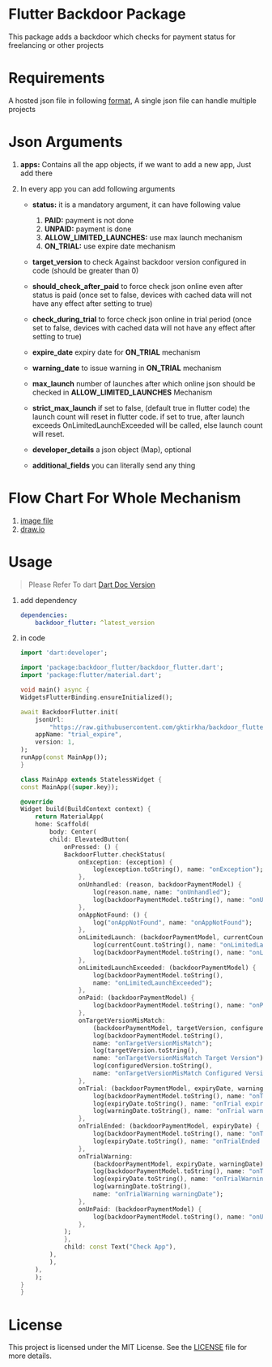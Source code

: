 # Flutter Backdoor Package

This package adds a backdoor which checks for payment status for freelancing or other projects

# Requirements

A hosted json file in following [format](https://raw.githubusercontent.com/gktirkha/backdoor_flutter/refs/heads/master/assets/example-hosted.json), A single json file can handle multiple projects

# Json Arguments
1. **apps:** Contains all the app objects, if we want to add a new app, Just add there

1. In every app you can add following arguments
    - **status:** it is a mandatory argument, it can have following value
        1. **PAID:** payment is not done
        1. **UNPAID:** payment is done
        1. **ALLOW_LIMITED_LAUNCHES:** use max launch mechanism
        1. **ON_TRIAL:** use expire date mechanism
    
    - **target_version** to check Against backdoor version configured in code (should be greater than 0)
    - **should_check_after_paid** to force check json online even after status is paid (once set to false, devices with cached data will not have any effect after setting to true)
    - **check_during_trial** to force check json online in trial period (once set to false, devices with cached data will not have any effect after setting to true)
    - **expire_date** expiry date for **ON_TRIAL** mechanism
    - **warning_date** to issue warning in **ON_TRIAL** mechanism
    - **max_launch** number of launches after which online json should be checked in **ALLOW_LIMITED_LAUNCHES** Mechanism
    - **strict_max_launch** if set to false, (default true in flutter code) the launch count will reset in flutter code. if set to true, after launch exceeds OnLimitedLaunchExceeded will be called, else launch count will reset.
    - **developer_details** a json object (Map), optional
    - **additional_fields** you can literally send any thing



# Flow Chart For Whole Mechanism 
1. [image file](https://github.com/gktirkha/backdoor_flutter/blob/master/assets/flow.png) 
2. [draw.io](https://github.com/gktirkha/backdoor_flutter/blob/master/assets/flow.drawio)

# Usage

> Please Refer To dart [Dart Doc Version](https://gktirkha.github.io/flutter_packages_doc/backdoor_flutter)

1. add dependency

    ``` yaml
    dependencies:
        backdoor_flutter: ^latest_version
    ```
1. in code 
    ``` dart
    import 'dart:developer';

    import 'package:backdoor_flutter/backdoor_flutter.dart';
    import 'package:flutter/material.dart';

    void main() async {
    WidgetsFlutterBinding.ensureInitialized();

    await BackdoorFlutter.init(
        jsonUrl:
            "https://raw.githubusercontent.com/gktirkha/backdoor_flutter/beta/assets/example-hosted.json",
        appName: "trial_expire",
        version: 1,
    );
    runApp(const MainApp());
    }

    class MainApp extends StatelessWidget {
    const MainApp({super.key});

    @override
    Widget build(BuildContext context) {
        return MaterialApp(
        home: Scaffold(
            body: Center(
            child: ElevatedButton(
                onPressed: () {
                BackdoorFlutter.checkStatus(
                    onException: (exception) {
                        log(exception.toString(), name: "onException");
                    },
                    onUnhandled: (reason, backdoorPaymentModel) {
                        log(reason.name, name: "onUnhandled");
                        log(backdoorPaymentModel.toString(), name: "onUnhandled");
                    },
                    onAppNotFound: () {
                        log("onAppNotFound", name: "onAppNotFound");
                    },
                    onLimitedLaunch: (backdoorPaymentModel, currentCount) {
                        log(currentCount.toString(), name: "onLimitedLaunch");
                        log(backdoorPaymentModel.toString(), name: "onLimitedLaunch");
                    },
                    onLimitedLaunchExceeded: (backdoorPaymentModel) {
                        log(backdoorPaymentModel.toString(),
                        name: "onLimitedLaunchExceeded");
                    },
                    onPaid: (backdoorPaymentModel) {
                        log(backdoorPaymentModel.toString(), name: "onPaid");
                    },
                    onTargetVersionMisMatch:
                        (backdoorPaymentModel, targetVersion, configuredVersion) {
                        log(backdoorPaymentModel.toString(),
                        name: "onTargetVersionMisMatch");
                        log(targetVersion.toString(),
                        name: "onTargetVersionMisMatch Target Version");
                        log(configuredVersion.toString(),
                        name: "onTargetVersionMisMatch Configured Version");
                    },
                    onTrial: (backdoorPaymentModel, expiryDate, warningDate) {
                        log(backdoorPaymentModel.toString(), name: "onTrial");
                        log(expiryDate.toString(), name: "onTrial expiryDate");
                        log(warningDate.toString(), name: "onTrial warningDate");
                    },
                    onTrialEnded: (backdoorPaymentModel, expiryDate) {
                        log(backdoorPaymentModel.toString(), name: "onTrialEnded");
                        log(expiryDate.toString(), name: "onTrialEnded expiryDate");
                    },
                    onTrialWarning:
                        (backdoorPaymentModel, expiryDate, warningDate) {
                        log(backdoorPaymentModel.toString(), name: "onTrialWarning");
                        log(expiryDate.toString(), name: "onTrialWarning expiryDate");
                        log(warningDate.toString(),
                        name: "onTrialWarning warningDate");
                    },
                    onUnPaid: (backdoorPaymentModel) {
                        log(backdoorPaymentModel.toString(), name: "onUnPaid");
                    },
                );
                },
                child: const Text("Check App"),
            ),
            ),
        ),
        );
    }
    }

    ```

# License
This project is licensed under the MIT License. See the [LICENSE](LICENSE) file for more details.